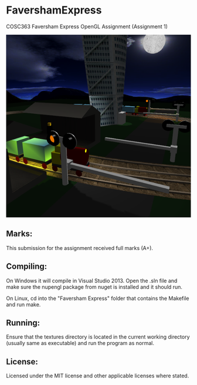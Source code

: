# FavershamExpress
COSC363 Faversham Express OpenGL Assignment (Assignment 1)

![Train image.](./Express.png)

Marks:
----
This submission for the assignment received full marks (A+).

Compiling:
----
On Windows it will compile in Visual Studio 2013. Open the .sln file and make sure the nupengl package from nuget is installed and it should run.

On Linux, cd into the "Faversham Express" folder that contains the Makefile and run make.

Running:
----
Ensure that the textures directory is located in the current working directory (usually same as executable) and run the program as normal.

License:
----
Licensed under the MIT license and other applicable licenses where stated.
